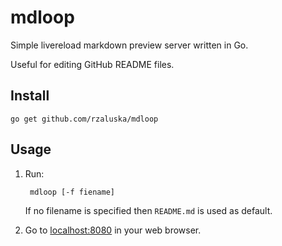 # mdloop

Simple livereload markdown preview server written in Go.

Useful for editing GitHub README files.

## Install
```
go get github.com/rzaluska/mdloop
```

## Usage

1. Run:

    ```
     mdloop [-f fiename]
    ```

    If no filename is specified then `README.md` is used as default.

2. Go to [localhost:8080](http://localhost:8080/) in your web browser.
